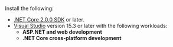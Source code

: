 Install the following:

* [.NET Core 2.0.0 SDK](https://dot.net/core) or later.
* [Visual Studio](https://www.visualstudio.com/downloads/) version 15.3 or later with the following workloads:
  *  **ASP.NET and web development**
  * **.NET Core cross-platform development**
